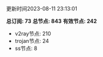 更新时间2023-08-11 23:13:01

**总订阅: 73**
**总节点: 843**
**有效节点: 242**
- v2ray节点: 210
- trojan节点: 24
- ss节点: 8
